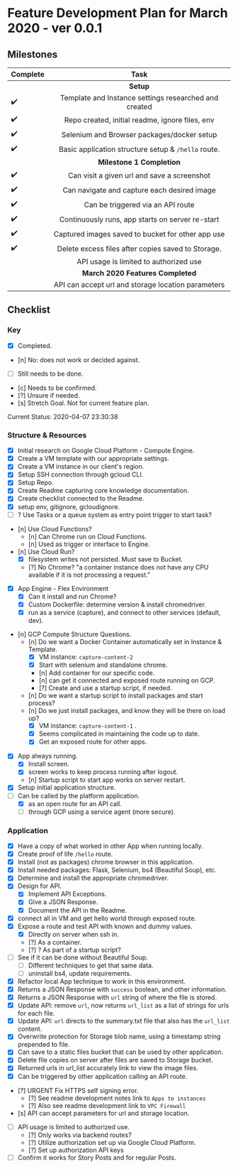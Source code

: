 # Feature Development Plan for March 2020 - ver 0.0.1

## Milestones

| Complete           | Task                                                  |
| ------------------ |:-----------------------------------------------------:|
|                    | **Setup**                                             |
| :heavy_check_mark: | Template and Instance settings researched and created |
| :heavy_check_mark: | Repo created, initial readme, ignore files, env       |
| :heavy_check_mark: | Selenium and Browser packages/docker setup            |
| :heavy_check_mark: | Basic application structure setup & `/hello` route.   |
|                    | **Milestone 1 Completion**                            |
| :heavy_check_mark: | Can visit a given url and save a screenshot           |
| :heavy_check_mark: | Can navigate and capture each desired image           |
| :heavy_check_mark: | Can be triggered via an API route                     |
| :heavy_check_mark: | Continuously runs, app starts on server re-start      |
| :heavy_check_mark: | Captured images saved to bucket for other app use     |
| :heavy_check_mark: | Delete excess files after copies saved to Storage.    |
|                    | API usage is limited to authorized use                |
|                    | **March 2020 Features Completed**                     |
|                    | API can accept url and storage location parameters    |

## Checklist

### Key

- [x] Completed.
- [n] No: does not work or decided against.
- [ ] Still needs to be done.
- [c] Needs to be confirmed.
- [?] Unsure if needed.
- [s] Stretch Goal. Not for current feature plan.

Current Status:
2020-04-07 23:30:38
<!-- Ctrl-Shift-I to generate timestamp -->

### Structure & Resources

- [x] Initial research on Google Cloud Platform - Compute Engine.
- [x] Create a VM template with our appropriate settings.
- [x] Create a VM instance in our client's region.
- [x] Setup SSH connection through gcloud CLI.
- [x] Setup Repo.
- [x] Create Readme capturing core knowledge documentation.
- [x] Create checklist connected to the Readme.
- [x] setup env, gitignore, gcloudignore.
- [ ] ? Use Tasks or a queue system as entry point trigger to start task?
- [n] Use Cloud Functions?
  - [n] Can Chrome run on Cloud Functions.
  - [n] Used as trigger or interface to Engine.
- [n] Use Cloud Run?
  - [x] filesystem writes not persisted. Must save to Bucket.
  - [?] No Chrome? "a container instance does not have any CPU available if it is not processing a request."
- [x] App Engine - Flex Environment
  - [x] Can it install and run Chrome?
  - [x] Custom Dockerfile: determine version & install chromedriver.
  - [x] run as a service (capture), and connect to other services (default, dev).
- [n] GCP Compute Structure Questions.
  - [n] Do we want a Docker Container automatically set in Instance & Template.
    - [x] VM instance: `capture-content-2`
    - [x] Start with selenium and standalone chrome.
    - [n] Add container for our specific code.
    - [n] can get it connected and exposed route running on GCP.
    - [?] Create and use a startup script, if needed.
  - [n] Do we want a startup script to install packages and start process?
  - [n] Do we just install packages, and know they will be there on load up?
    - [x] VM instance: `capture-content-1` .
    - [x] Seems complicated in maintaining the code up to date.
    - [x] Get an exposed route for other apps.
- [x] App always running.
  - [x] Install screen.
  - [X] screen works to keep process running after logout.
  - [n] Startup script to start app works on server restart.
- [x] Setup initial application structure.
- [ ] Can be called by the platform application.
  - [x] as an open route for an API call.
  - [ ] through GCP using a service agent (more secure).

### Application

- [x] Have a copy of what worked in other App when running locally.
- [x] Create proof of life `/hello` route.
- [x] Install (not as packages) chrome browser in this application.
- [x] Install needed packages: Flask, Selenium, bs4 (Beautiful Soup), etc.
- [x] Determine and install the appropriate chromedriver.
- [x] Design for API.
  - [x] Implement API Exceptions.
  - [x] Give a JSON Response.
  - [x] Document the API in the Readme.
- [x] connect all in VM and get hello world through exposed route.
- [x] Expose a route and test API with known and dummy values.
  - [x] Directly on server when ssh in.
  - [?] As a container.
  - [?] ? As part of a startup script?
- [ ] See if it can be done without Beautiful Soup.
  - [ ] Different techniques to get that same data.
  - [ ] uninstall bs4, update requirements.
- [x] Refactor local App technique to work in this environment.
- [x] Returns a JSON Response with `success` boolean, and other information.
- [x] Returns a JSON Response with `url` string of where the file is stored.
- [x] Update API: remove `url`, now returns `url_list` as a list of strings for urls for each file.
- [x] Update API: `url` directs to the summary.txt file that also has the `url_list` content.
- [x] Overwrite protection for Storage blob name, using a timestamp string prepended to file.
- [x] Can save to a static files bucket that can be used by other application.
- [x] Delete file copies on server after files are saved to Storage bucket.
- [x] Returned urls in url_list accurately link to view the image files.
- [x] Can be triggered by other application calling an API route.
- [?] URGENT Fix HTTPS self signing error.
  - [?] See readme development notes link to `Apps to instances`
  - [?] Also see readme development link to `VPC Firewall`
- [s] API can accept parameters for url and storage location.
- [ ] API usage is limited to authorized use.
  - [?] Only works via backend routes?
  - [?] Utilize authorization set up via Google Cloud Platform.
  - [?] Set up authorization API keys
- [ ] Confirm it works for Story Posts and for regular Posts.
